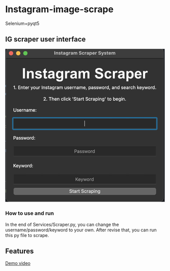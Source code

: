 # Instagram-image-scrape
Selenium+pyqt5

## IG scraper user interface
![UI-pic](./images/IG-scraper-UI.png)

### How to use and run
In the end of Services/Scraper.py, you can change the username/password/keyword to your own.
After revise that, you can run this py file to scrape.
## Features
[Demo video](https://youtu.be/u9mV5-VXe-M)